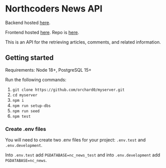 # Northcoders News API

Backend hosted [here](https://nc-news-wbhn.onrender.com/api).

Frontend hosted [here](https://coruscating-clafoutis-6b012b.netlify.app). Repo is [here](https://github.com/orchard0/fe-nc-news).

This is an API for the retrieving articles, comments, and related information.

## Getting started

Requirements: Node 18+, PostgreSQL 15+

Run the following commands:

1. `git clone https://github.com/orchard0/myserver.git`
2. `cd myserver`
3. `npm i`
4. `npm run setup-dbs`
5. `npm run seed`
6. `npm test`

### Create .env files

You will need to create two .env files for your project: `.env.test` and `.env.development`.

Into `.env.test` add `PGDATABASE=nc_news_test` and into `.env.development` add `PGDATABASE=nc_news`.
